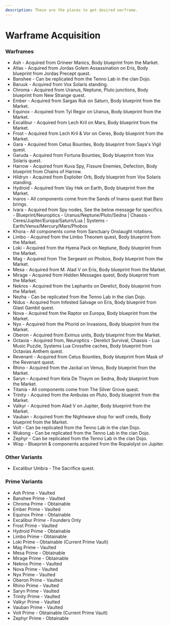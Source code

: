 ```yaml
---
description: These are the places to get desired warframe.
---
```


# Warframe Acquisition

### Warframes

* Ash - Acquired from Grineer Manics, Body blueprint from the Market.
* Atlas - Acquired from Jordas Golem Assassination on Eris, Body blueprint from Jordas Precept quest.
* Banshee - Can be replicated from the Tenno Lab in the clan Dojo.
* Baruuk - Acquired from Vox Solaris standing.
* Chroma - Acquired from Uranus, Neptune, Pluto junctions, Body blueprint from New Strange quest.
* Ember - Acquired from Sargas Ruk on Saturn, Body blueprint from the Market.
* Equinox - Acquired from Tyl Regor on Uranus, Body blueprint from the Market.
* Excalibur - Acquired from Lech Kril on Mars, Body blueprint from the Market.
* Frost - Acquired from Lech Kril & Vor on Ceres, Body blueprint from the Market.
* Gara - Acquired from Cetus Bounties, Body blueprint from Saya's Vigil quest.
* Garuda - Acquired from Fortuna Bounties, Body blueprint from Vox Solaris quest.
* Harrow - Acquired from Kuva Spy, Fissure Enemies, Defection, Body blueprint from Chains of Harrow.
* Hildryn - Acquired from Exploiter Orb, Body blueprint from Vox Solaris standing.
* Hydroid - Acquired from Vay Hek on Earth, Body blueprint from the Market.
* Inaros - All components come from the Sands of Inaros quest that Baro brings.
* Ivara - Acquired from Spy nodes, See the below message for specifics. - Blueprint/Neuroptics - Uranus/Neptune/Pluto/Sedna \| Chassis - Ceres/Jupiter/Europa/Saturn/Lua \| Systems - Earth/Venus/Mercury/Mars/Phobos
* Khora - All components come from Sanctuary Onslaught rotations.
* Limbo - Acquired from the Limbo Theorem quest, Body blueprint from the Market.
* Loki - Acquired from the Hyena Pack on Neptune, Body blueprint from the Market.
* Mag - Acquired from The Sergeant on Phobos, Body blueprint from the Market.
* Mesa - Acquired from M. Alad V on Eris, Body blueprint from the Market.
* Mirage - Acquired from Hidden Messages quest, Body blueprint from the Market.
* Nekros - Acquired from the Lephantis on Derelict, Body blueprint from the Market.
* Nezha - Can be replicated from the Tenno Lab in the clan Dojo.
* Nidus - Acquired from Infested Salvage on Eris, Body blueprint from Glast Gambit quest.
* Nova - Acquired from the Raptor on Europa, Body blueprint from the Market.
* Nyx - Acquired from the Phorid on Invasions, Body blueprint from the Market.
* Oberon - Acquired from Eximus units, Body blueprint from the Market.
* Octavia - Acquired from, Neuroptics - Derelict Survival, Chassis - Lua Music Puzzle, Systems Lua Crossfire caches, Body blueprint from Octavias Anthem quest.
* Revenant - Acquired from Cetus Bounties, Body blueprint from Mask of the Revenant quest.
* Rhino - Acquired from the Jackal on Venus, Body blueprint from the Market.
* Saryn - Acquired from Kela De Thaym on Sedna, Body blueprint from the Market.
* Titania - All components come from The Silver Grove quest.
* Trinity - Acquired from the Ambulas on Pluto, Body blueprint from the Market.
* Valkyr - Acquired from Alad V on Jupiter, Body blueprint from the Market.
* Vauban - Acquired from the Nightwave shop for wolf creds, Body blueprint from the Market.
* Volt - Can be replicated from the Tenno Lab in the clan Dojo.
* Wukong - Can be replicated from the Tenno Lab in the clan Dojo.
* Zephyr - Can be replicated from the Tenno Lab in the clan Dojo.
* Wisp - Blueprint & components acquired from the Ropalolyst on Jupiter.

### Other Variants

* Excalibur Umbra - The Sacrifice quest.

### Prime Variants

* Ash Prime - Vaulted
* Banshee Prime - Vaulted
* Chroma Prime - Obtainable
* Ember Prime - Vaulted
* Equinox Prime - Obtainable
* Excalibur Prime - Founders Only 
* Frost Prime - Vaulted
* Hydroid Prime - Obtainable
* Limbo Prime - Obtainable
* Loki Prime - Obtainable \(Current Prime Vault\)
* Mag Prime - Vaulted
* Mesa Prime - Obtainable
* Mirage Prime - Obtainable
* Nekros Prime - Vaulted
* Nova Prime - Vaulted
* Nyx Prime - Vaulted
* Oberon Prime - Vaulted
* Rhino Prime - Vaulted
* Saryn Prime - Vaulted
* Trinity Prime - Vaulted
* Valkyr Prime - Vaulted
* Vauban Prime - Vaulted
* Volt Prime - Obtainable \(Current Prime Vault\)
* Zephyr Prime - Obtainable

### 

### 

### 





